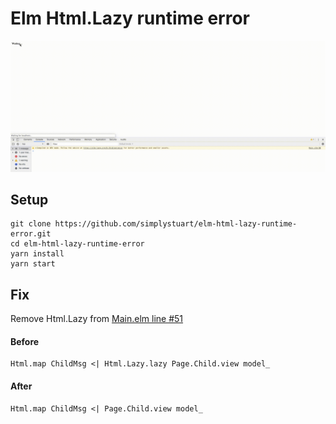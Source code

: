 # Elm Html.Lazy runtime error

![Screen Recording](https://github.com/simplystuart/elm-html-lazy-runtime-error/blob/master/screen-recording.gif "Screen Recording")

## Setup

```
git clone https://github.com/simplystuart/elm-html-lazy-runtime-error.git
cd elm-html-lazy-runtime-error
yarn install
yarn start
```

## Fix

Remove Html.Lazy from [Main.elm line #51](https://github.com/simplystuart/elm-html-lazy-runtime-error/blob/master/src/Main.elm#L51)

#### Before

```
Html.map ChildMsg <| Html.Lazy.lazy Page.Child.view model_
```

#### After

```
Html.map ChildMsg <| Page.Child.view model_
```
